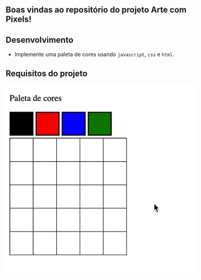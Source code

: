 ## Boas vindas ao repositório do projeto Arte com Pixels!


## Desenvolvimento

- Implemente uma paleta de cores usando `javascript`, `css` e `html`.

## Requisitos do projeto

![exemplo de arte com pixels](./art-with-pixels.gif)

